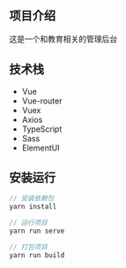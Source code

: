 ## 项目介绍
这是一个和教育相关的管理后台

## 技术栈
* Vue
* Vue-router
* Vuex
* Axios
* TypeScript
* Sass
* ElementUI

## 安装运行
```js
// 安装依赖包
yarn install

// 运行项目
yarn run serve

// 打包项目
yarn run build
```
